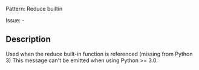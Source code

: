 Pattern: Reduce builtin

Issue: -

## Description

Used when the reduce built-in function is referenced (missing from Python 3) This message can't be emitted when using Python >= 3.0.